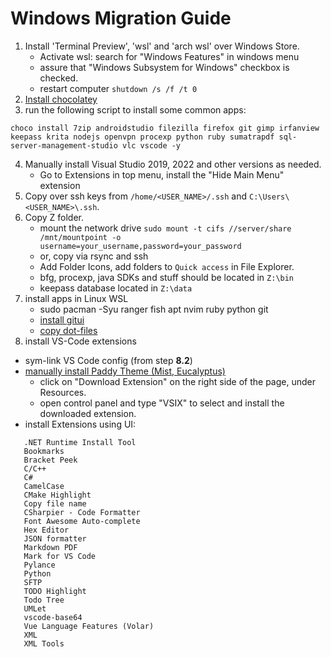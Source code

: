 # Windows Migration Guide
1. Install 'Terminal Preview',  'wsl' and 'arch wsl' over Windows Store.
   - Activate wsl: search for "Windows Features" in windows menu 
   - assure that "Windows Subsystem for Windows" checkbox is checked.
   - restart computer `shutdown /s /f /t 0`
2. [Install chocolatey](https://chocolatey.org/install)
3. run the following script to install some common apps:
```
choco install 7zip androidstudio filezilla firefox git gimp irfanview keepass krita nodejs openvpn procexp python ruby sumatrapdf sql-server-management-studio vlc vscode -y
```
4. Manually install Visual Studio 2019, 2022 and other versions as needed.
   - Go to Extensions in top menu, install the "Hide Main Menu" extension
6. Copy over ssh keys from `/home/<USER_NAME>/.ssh` and `C:\Users\<USER_NAME>\.ssh`.
7. Copy Z folder. 
   - mount the network drive `sudo mount -t cifs //server/share /mnt/mountpoint -o username=your_username,password=your_password`
   - or, copy via rsync and ssh
   - Add Folder Icons, add folders to `Quick access` in File Explorer.
   - bfg, procexp, java SDKs and stuff should be located in `Z:\bin`
   - keepass database located in `Z:\data`
8. install apps in Linux WSL
   - sudo pacman -Syu ranger fish apt nvim ruby python git
   - [install gitui](https://github.com/extrawurst/gitui/releases)
   - [copy dot-files](https://github.com/markianotto/dotfiles)
10. install VS-Code extensions
   - sym-link VS Code config (from step **8.2**)
   - [manually install Paddy Theme (Mist, Eucalyptus)](https://marketplace.visualstudio.com/items?itemName=yile-ou.paddy-color-theme)
      - click on "Download Extension" on the right side of the page, under Resources.
      - open control panel and type "VSIX" to select and install the downloaded extension.
   - install Extensions using UI:
   ```
      .NET Runtime Install Tool
      Bookmarks
      Bracket Peek
      C/C++
      C#
      CamelCase
      CMake Highlight
      Copy file name
      CSharpier - Code Formatter
      Font Awesome Auto-complete
      Hex Editor
      JSON formatter
      Markdown PDF
      Mark for VS Code
      Pylance
      Python
      SFTP
      TODO Highlight
      Todo Tree
      UMLet
      vscode-base64
      Vue Language Features (Volar)
      XML
      XML Tools
   ```
